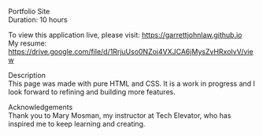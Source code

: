 Portfolio Site <br>
Duration: 10 hours

To view this application live, please visit: https://garrettjohnlaw.github.io <br>
My resume: https://drive.google.com/file/d/1RrjuUso0NZoi4VXJCA6jMysZvHRxoIvV/view

Description <br>
This page was made with pure HTML and CSS. It is a work in progress and I look forward to refining and building more features.

Acknowledgements <br>
Thank you to Mary Mosman, my instructor at Tech Elevator, who has inspired me to keep learning and creating.


